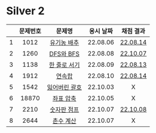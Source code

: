 # Silver 2

|     | 문제번호 |           문제명           | 응시 날짜 |        채점 결과         |
| :-: | :------: | :------------------------: | :-------: | :----------------------: |
|  1  |   1012   |  [유기농 배추](./1012.js)  | 22.08.06  | [22.08.14](./1012_re.js) |
|  2  |   1260   |   [DFS와 BFS](./1260.js)   | 22.08.08  | [22.10.07](./1260_re.js) |
|  3  |   1138   | [한 줄로 서기](./1138.js)  | 22.08.09  | [22.08.13](./1138_re.js) |
|  4  |   1912   |    [연속합](./1912.js)     | 22.08.10  | [22.08.14](./1912_re.js) |
|  5  |   1542   | [잃어버린 괄호](./1542.js) | 22.10.03  |            X             |
|  6  |  18870   |  [좌표 압축](./18870.js)   | 22.10.05  |            X             |
|  7  |   2210   |  [숫자판 점프](./2210.js)  | 22.10.07  | [22.10.08](./2210_re.js) |
|  8  |   2644   |   [촌수 계산](./2644.js)   | 22.10.07  |            X             |
